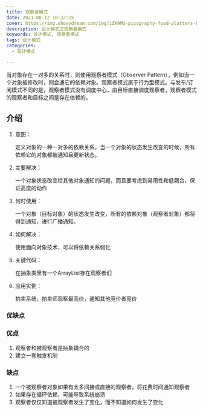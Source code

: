 ```yaml
---
title: 观察者模式
date: 2021-08-12 10:22:15
cover: https://img.showydream.com/img/iZX9MU-picography-food-platters-beach-restaurant-small-768x512.jpg
description: 设计模式之观察者模式
keywords: 设计模式, 观察者模式
tags: 设计模式
categories: 
  - 设计模式

---
```




当对象存在一对多的关系时，则使用观察者模式（Observer Pattern），例如当一个对象被修改时，则会通它的依赖对象。观察者模式属于行为型模式。与发布/订阅模式不同的是，观察者模式没有调度中心，由目标直接调度观察者，观察者模式的观察者和目标之间是存在依赖的。

## 介绍

1. 意图：

   定义对象的一种一对多的依赖关系，当一个对象的状态发生改变的时候，所有依赖它的对象都被通知且更新状态。

2. 主要解决：

   一个对象状态改变给其他对象通知的问题，而且要考虑到易用性和低耦合，保证高度的动作

3. 何时使用：

   一个对象（目标对象）的状态发生改变，所有的依赖对象（观察者对象）都将得到通知，进行广播通知。

4. 如何解决：

   使用面向对象技术，可以将依赖关系弱化

5. 关键代码：

   在抽象类里有一个ArrayList存在观察者们

6. 应用实例：

   拍卖系统，拍卖师观察最高价，通知其他竞价者竞价

### 优缺点

### 优点

1. 观察者和被观察者是抽象耦合的
2. 建立一套触发机制

### 缺点

1. 一个被观察者对象如果有太多间接或直接的观察者，将花费时间通知观察者
2. 如果存在循环依赖，可能导致系统崩溃
3. 观察者仅仅知道被观察者发生了变化，而不知道如何发生了变化
